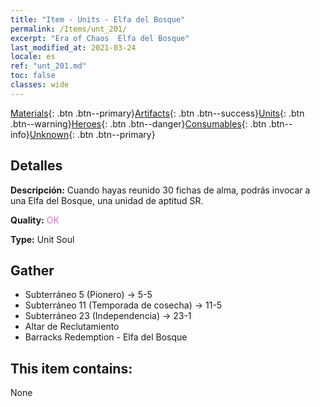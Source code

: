```yaml
---
title: "Item - Units - Elfa del Bosque"
permalink: /Items/unt_201/
excerpt: "Era of Chaos  Elfa del Bosque"
last_modified_at: 2021-03-24
locale: es
ref: "unt_201.md"
toc: false
classes: wide
---
```

 [Materials](/es/Items/){: .btn .btn--primary}[Artifacts](/es/Items/Artifacts/){: .btn .btn--success}[Units](/es/Items/Units/){: .btn .btn--warning}[Heroes](/es/Items/Heroes/){: .btn .btn--danger}[Consumables](/es/Items/Consumables/){: .btn .btn--info}[Unknown](/es/Items/Unknown/){: .btn .btn--primary}

## Detalles
 **Descripción:** Cuando hayas reunido 30 fichas de alma, podrás invocar a una Elfa del Bosque, una unidad de aptitud SR.

 **Quality:** <span style="color: #DA70D6">OK</span>

 **Type:** Unit Soul

## Gather

*    Subterráneo 5 (Pionero) -> 5-5 
*    Subterráneo 11 (Temporada de cosecha) -> 11-5 
*    Subterráneo 23 (Independencia) -> 23-1 
*    Altar de Reclutamiento 
*    Barracks Redemption - Elfa del Bosque 

## This item contains:

  None

